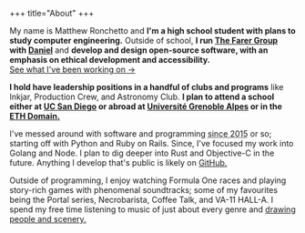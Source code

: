+++
title="About"
+++

<!-- Don't have a picture.. yet. <img src="/img/profile_wide.jpg" alt="Photo of Matt Ronchetto" loading="lazy" />-->

My name is Matthew Ronchetto and **I'm a high school student with plans to study computer engineering.** Outside of school, **I run [The Farer Group](https://farer.group) with [Daniel](https://daniel.cafe)** and **develop and design open-source software, with an emphasis on ethical development and accessibility.**<br/>
[See what I've been working on &rarr;](/work)

**I hold have leadership positions in a handful of clubs and programs** like Inkjar, Production Crew, and Astronomy Club. **I plan to attend a school either at [UC San Diego](https://ece.ucsd.edu) or abroad at [Université Grenoble Alpes](https://www.univ-grenoble-alpes.fr) or in the [ETH Domain.](https://ethz.ch/en/the-eth-zurich/organisation/eth-domain.html)**

<!--**I'm a community college student with plans to transfer and study computer engineering.** Outside of school, **I run [The Farer Group](https://farer.group)** with [Daniel](https://daniel.cafe) and **develop open-source software, with an emphasis on accessibility and ethics.**<br/>
[See what I've been working on &rarr;](/work)

I currently study at [San Diego Miramar](https://sdmiramar.edu) College, working on my associate for transfer. **I plan to transfer to [UC San Diego](https://ece.ucsd.edu) or a university in the [ETH Domain](https://ethz.ch/en/the-eth-zurich/organisation/eth-domain.html) and graduate with a M.S. in Computer Engineering with a minor in Signal & Image Processing.** I'm a part of [the Phi Theta Kappa chapter](https://sites.google.com/view/miramarptk) and [Club Spectrum club](https://sites.google.com/view/club-spectrum/) at San Diego Miramar.<br/>
[See my CV &rarr;](/cv)-->

I've messed around with software and programming <abbr title="about 8 years">since 2015</abbr> or so; starting off with Python and Ruby on Rails. Since, I've focused my work into Golang and Node. I plan to dig deeper into Rust and Objective-C in the future. Anything I develop that's public is likely on [GitHub.](https://github.com/doamatto)

Outside of programming, I enjoy watching Formula One races and playing story-rich games with phenomenal soundtracks; some of my favourites being the Portal series, Necrobarista, Coffee Talk, and VA-11 HALL-A. I spend my free time listening to music of just about every genre and [drawing people and scenery.](/art)<br/>
